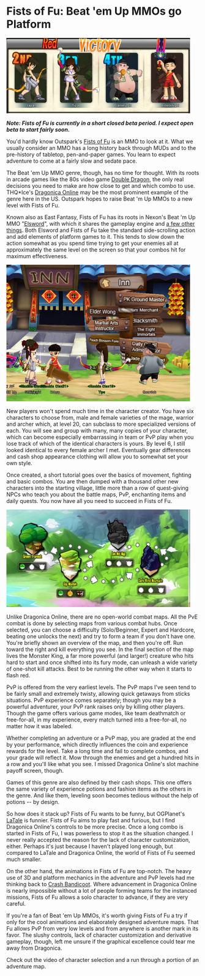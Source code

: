 # Fists of Fu: Beat 'em Up MMOs go Platform

[![](../uploads/2010/06/EastFantasy-2010-06-25-00-17-09-76-480x197.jpg "PvP Victory Screen")](../uploads/2010/06/EastFantasy-2010-06-25-00-17-09-76.jpg)

***Note: Fists of Fu is currently in a short closed beta period. I expect open beta to start fairly soon.***

You'd hardly know Outspark's [Fists of Fu](http://fistsoffu.outspark.com/) is an MMO to look at it. What we usually consider an MMO has a long history back through MUDs and to the pre-history of tabletop, pen-and-paper games. You learn to expect adventure to come at a fairly slow and sedate pace.

The Beat 'em Up MMO genre, though, has no time for thought. With its roots in arcade games like the 80s video game [Double Dragon](http://en.wikipedia.org/wiki/Double_Dragon), the only real decisions you need to make are how close to get and which combo to use. THQ*Ice's [Dragonica Online](../index.php/2009/08/25/a-first-look-at-dragonica-online/) may be the most prominent example of the genre here in the US. Outspark hopes to raise Beat 'm Up MMOs to a new level with Fists of Fu.

Known also as East Fantasy, Fists of Fu has its roots in Nexon's Beat 'm Up MMO "[Elsword](http://steparu.com/reviews/mmo-rpg-reviews/90-elsword-season-2-review)", with which it shares the gameplay engine and [a few other things](http://ggftw.com/forum/elsword/77993-fists-fu-east-fantasy-list-noteworthy-stuff.html). Both Elsword and Fists of Fu take the standard side-scrolling action and add elements of platform games to it. This tends to slow down the action somewhat as you spend time trying to get your enemies all at approximately the same level on the screen so that your combos hit for maximum effectiveness.

[![](../uploads/2010/06/EastFantasy-2010-06-24-23-59-17-70-480x357.jpg "Outside the Inn")](../uploads/2010/06/EastFantasy-2010-06-24-23-59-17-70.jpg)

New players won't spend much time in the character creator. You have six characters to choose from, male and female varieties of the mage, warrior and archer which, at level 20, can subclass to more specialized versions of each. You will see and group with many, many copies of your character, which can become especially embarrassing in team or PvP play when you lose track of which of the identical characters is yours. By level 6, I still looked identical to every female archer I met. Eventually gear differences and cash shop appearance clothing will allow you to somewhat set your own style.

Once created, a short tutorial goes over the basics of movement, fighting and basic combos. You are then dumped with a thousand other new characters into the starting village, little more than a row of quest-giving NPCs who teach you about the battle maps, PvP, enchanting items and daily quests. You now have all you need to succeed in Fists of Fu.

[![](../uploads/2010/06/EastFantasy-2010-06-25-06-41-45-32-480x255.jpg "Map Selection Screen")](../uploads/2010/06/EastFantasy-2010-06-25-06-41-45-32.jpg)

Unlike Dragonica Online, there are no open-world combat maps. All the PvE combat is done by selecting maps from various combat hubs. Once selected, you can choose a difficulty (Solo/Beginner, Expert and Hardcore, beating one unlocks the next) and try to form a team if you don't have one. You're briefly shown an overview of the map, and then you're off. Run toward the right and kill everything you see. In the final section of the map lives the Monster King, a far more powerful (and larger!) creature who hits hard to start and once shifted into its fury mode, can unleash a wide variety of one-shot kill attacks. Best to be running the other way when it starts to flash red.

PvP is offered from the very earliest levels. The PvP maps I've seen tend to be fairly small and extremely twisty, allowing quick getaways from sticks situations. PvP experience comes separately; though you may be a powerful adventurer, your PvP rank raises only by killing other players. Though the game offers various game modes, like team deathmatch or free-for-all, in my experience, every match turned into a free-for-all, no matter how it was labeled.

Whether completing an adventure or a PvP map, you are graded at the end by your performance, which directly influences the coin and experience rewards for the level. Take a long time and fail to complete combos, and your grade will reflect it. Mow through the enemies and get a hundred hits in a row and you'll like what you see. I missed Dragonica Online's slot machine payoff screen, though.

Games of this genre are also defined by their cash shops. This one offers the same variety of experience potions and fashion items as the others in the genre. And like them, leveling soon becomes tedious without the help of potions -- by design.

So how does it stack up? Fists of Fu wants to be funny, but OGPlanet's [LaTale](http://latale.ogplanet.com/main.og) is funnier. Fists of Fu aims to play fast and furious, but I find Dragonica Online's controls to be more precise. Once a long combo is started in Fists of Fu, I was powerless to stop it as the situation changed. I never really accepted the reason for the lack of character customization, either. Perhaps it's just because I haven't played long enough, but compared to LaTale and Dragonica Online, the world of Fists of Fu seemed much smaller.

On the other hand, the animations in Fists of Fu are top-notch. The heavy use of 3D and platform mechanics in the adventure and PvP levels had me thinking back to [Crash Bandicoot](http://village.crashbandicoot.com/splash/). Where advancement in Dragonica Online is nearly impossible without a lot of people forming teams for the instanced missions, Fists of Fu allows a solo character to advance, if they are very careful.

If you're a fan of Beat 'em Up MMOs, it's worth giving Fists of Fu a try if only for the cool animations and elaborately designed adventure maps. That Fu allows PvP from very low levels and from anywhere is another mark in its favor. The slushy controls, lack of character customization and derivative gameplay, though, left me unsure if the graphical excellence could tear me away from Dragonica.

Check out the video of character selection and a run through a portion of an adventure map.



